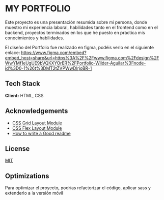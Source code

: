 
# MY PORTFOLIO

Este proyecto es una presentación resumida sobre mi persona, donde muestro mi experiencia laboral, habilidades tanto en el frontend como en el backend, proyectos terminados en los que he puesto en práctica mis conocimientos y habilidades.

El diseño del Portfolio fue realizado en figma, podéis verlo en el siguiente enlace: https://www.figma.com/embed?embed_host=share&url=https%3A%2F%2Fwww.figma.com%2Fdesign%2FWwYMf1eUgUE9bVQKXYOrER%2FPortfolio-Wilder-Aguilar%3Fnode-id%3D0-1%26t%3DMT2tZVPWwDIrjoBR-1

## Tech Stack

**Client:** HTML, CSS


## Acknowledgements

 - [CSS Grid Layout Module](https://www.w3schools.com/css/css_grid.asp)
 - [CSS Flex Layout Module](https://www.w3schools.com/css/css3_flexbox.asp)
 - [How to write a Good readme](https://bulldogjob.com/news/449-how-to-write-a-good-readme-for-your-github-project)


## License

[MIT](https://choosealicense.com/licenses/mit/)


## Optimizations

Para optimizar el proyecto, podrías refactorizar el código, aplicar sass y extenderlo a la versión móvil
